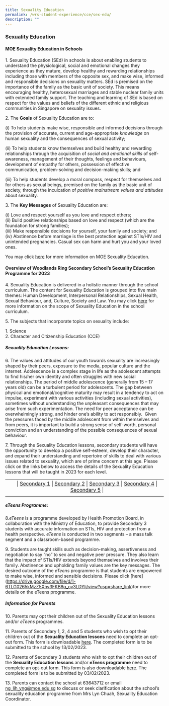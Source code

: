 ```yaml
---
title: Sexuality Education
permalink: /wrs-student-experience/cce/sex-edu/
description: ""
---
```

### **Sexuality Education**
#### **MOE Sexuality Education in Schools**
1\. Sexuality Education (SEd) in schools is about enabling students to understand the physiological, social and emotional changes they experience as they mature, develop healthy and rewarding relationships including those with members of the opposite sex, and make wise, informed and responsible decisions on sexuality matters. SEd is premised on the importance of the family as the basic unit of society. This means encouraging healthy, heterosexual marriages and stable nuclear family units with extended family support. The teaching and learning of SEd is based on respect for the values and beliefs of the different ethnic and religious communities in Singapore on sexuality issues.

2\. The **Goals** of Sexuality Education are to:

(i) To help students make wise, responsible and informed decisions through the provision of accurate, current and age-appropriate *knowledge* on human sexuality and the consequences of sexual activity;

(ii) To help students know themselves and build healthy and rewarding relationships through the acquisition of *social and emotional skills* of self-awareness, management of their thoughts, feelings and behaviours, development of empathy for others, possession of effective communication, problem-solving and decision-making skills; and

(iii) To help students develop a moral compass, respect for themselves and for others as sexual beings, premised on the family as the basic unit of society, through the inculcation of *positive mainstream values and attitudes* about sexuality.

3\. The  **Key Messages** of Sexuality Education are:

(i) Love and respect yourself as you love and respect others;  
(ii) Build positive relationships based on love and respect (which are the foundation for strong families);  
(iii) Make responsible decisions for yourself, your family and society; and  
(iv) Abstinence before marriage is the best protection against STIs/HIV and unintended pregnancies. Casual sex can harm and hurt you and your loved ones.

You may click [here](https://go.gov.sg/moe-sexuality-education) for more information on MOE Sexuality Education.

#### **Overview of Woodlands Ring Secondary School’s Sexuality Education Programme for 2023**
4\. Sexuality Education is delivered in a holistic manner through the school curriculum. The content for Sexuality Education is grouped into five main themes: Human Development, Interpersonal Relationships, Sexual Health, Sexual Behaviour, and, Culture, Society and Law. You may click [here](https://go.gov.sg/moe-sexuality-education-scope) for more information on the scope of Sexuality Education in the school curriculum.

5\. The subjects that incorporate topics on sexuality include:

1\.  Science<br>
2\.  Character and Citizenship Education (CCE)

##### **Sexuality Education Lessons:**
6\. The values and attitudes of our youth towards sexuality are increasingly shaped by their peers, exposure to the media, popular culture and the internet. Adolescence is a complex stage in life as the adolescent attempts to find his/her own identity and often struggles with new social relationships. The period of middle adolescence (generally from 15 – 17 years old) can be a turbulent period for adolescents. The gap between physical and emotional/cognitive maturity may result in a tendency to act on impulse, experiment with various activities (including sexual activities), sometimes without understanding the unpleasant consequences that may arise from such experimentation. The need for peer acceptance can be overwhelmingly strong, and hinder one’s ability to act responsibly.  Given the pressures faced by the middle adolescent from within themselves and from peers, it is important to build a strong sense of self-worth, personal conviction and an understanding of the possible consequences of sexual behaviour.

7\. Through the Sexuality Education lessons, secondary students will have the opportunity to develop a positive self-esteem, develop their character, and expand their understanding and repertoire of skills to deal with various issues related to sexuality, which are of prime concern at this age. Please click on the links below to access the details of the Sexuality Education lessons that will be taught in 2023 for each level.

|  |  |
|:---:|:---:|
| | \| [Secondary 1](https://drive.google.com/file/d/1tL5_cZ_0uecJItqN-5v8J5xmss15QMd7/view?usp=share_link) \| [Secondary 2](https://drive.google.com/file/d/1APCS9cJZbj-ZmMEajBLzitFQTMF9sI7I/view?usp=sharing) \| [Secondary 3](https://drive.google.com/file/d/1kdlcQXlu-X3IxytbLxVx7WEiPpYGjvVO/view?usp=share_link) \| [Secondary 4](https://drive.google.com/file/d/1IQ7KNsOTLhGt0n7G6bYb_ifck2PnIX9-/view?usp=share_link) \| [Secondary 5](https://drive.google.com/file/d/11NHLyo0cK48hvBuuItW1RCrJ34rgZ-jw/view?usp=share_link) \|
|  |  |

##### **eTeens Programme:**
8._eTeens_ is a programme developed by Health Promotion Board, in collaboration with the Ministry of Education, to provide Secondary 3 students with accurate information on STIs, HIV and protection from a health perspective. _eTeens_ is conducted in two segments – a mass talk segment and a classroom-based programme.

9\. Students are taught skills such as decision-making, assertiveness and negotiation to say “no” to sex and negative peer pressure. They also learn that the impact of STIs/HIV extends beyond themselves and involves their family. Abstinence and upholding family values are the key messages. The desired outcome of the *eTeens* programme is that students are empowered to make wise, informed and sensible decisions. Please click [here] (https://drive.google.com/file/d/1-6TLG0265kMzZ5Xhv3FKB8q_ov3LDYlj/view?usp=share_link)for more details on the eTeens programme.

##### **Information for Parents**
10\. Parents may opt their children out of the Sexuality Education lessons and/or _eTeens_ programmes.

11\. Parents of Secondary 1, 2, 4 and 5 students who wish to opt their children out of the **Sexuality Education lessons** need to complete an opt-out form. This form is downloadable [here](https://drive.google.com/file/d/1IfLl2yCi5S9C2pf88xOROCl7TtSHSKKF/view?usp=share_link). The completed form is to be submitted to the school by 13/02/2023.

12\. Parents of Secondary 3 students who wish to opt their children out of the **Sexuality Education lessons** and/or **_eTeens_ programme** need to complete an opt-out form. This form is also downloadable [here](https://drive.google.com/file/d/1x8CgDxxSiKLAGKsLLCM2NR6eRw_Co1O2/view?usp=share_link).  The completed form is to be submitted by 03/02/2023.

13\. Parents can contact the school at 63643712 or email [ng\_lih\_yng@moe.edu.sg](mailto:ng_lih_yng@moe.edu.sg) to discuss or seek clarification about the school’s sexuality education programme from Mrs Lyn Chuah, Sexuality Education Coordinator.